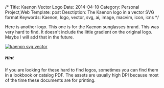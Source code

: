 /*
Title: Kaenon Vector Logo
Date: 2014-04-10
Category: Personal Project,Web
Template: post
Desctiption: The Kaenon logo in a vector SVG format
Keywords: Kaenon, logo, vector, svg, ai, image, macvim, icon, icns
*/

Here is another logo. This one is for the Kaenon sunglasses brand. This was very hard to find. It doesn't include the little gradient on the original logo. Maybe I will add that in the future.

<div class="center">
  <a href="http://ohdoylerules.com/content/images/kaenon.svg" target="_blank"><img alt="kaenon svg vector" src="http://ohdoylerules.com/content/images/kaenon.svg" ></a>
</div>

##### Hint

If you are looking for these hard to find logos, sometimes you can find them in a lookbook or catalog PDF. The assets are usually high DPI because most of the time these documents are for printing.
